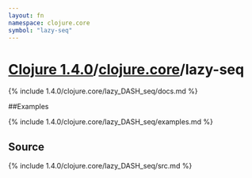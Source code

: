 ```yaml
---
layout: fn
namespace: clojure.core
symbol: "lazy-seq"
---
```


# [Clojure 1.4.0](../../)/[clojure.core](../)/lazy-seq

{% include 1.4.0/clojure.core/lazy_DASH_seq/docs.md %}

##Examples

{% include 1.4.0/clojure.core/lazy_DASH_seq/examples.md %}
## Source
{% include 1.4.0/clojure.core/lazy_DASH_seq/src.md %}

